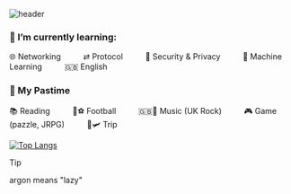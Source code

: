 ![header](https://capsule-render.vercel.app/api?type=waving&color=gradient&height=300&section=header&text=jargonargon&fontSize=50&animation=fadeIn)

### 🌱 I’m currently learning:
🌐 Networking &emsp;  &emsp; ⇄ Protocol  &emsp;  &emsp;  🔐 Security & Privacy &emsp;  &emsp; 🧮 Machine Learning &emsp; &emsp; 🇬🇧 English

### 🎉 My Pastime
📚 Reading &emsp; &emsp;  🏴󠁧󠁢󠁥󠁮󠁧󠁿⚽ Football &emsp; &emsp; 🇬🇧🎸 Music (UK Rock) &emsp; &emsp; 🎮 Game (pazzle, JRPG) &emsp; &emsp; 🚞🛩️ Trip

[![Top Langs](https://github-readme-stats.vercel.app/api/top-langs/?username=jargonargon&theme=vue-dark&show_icons=true&layout=compact)](https://github.com/jargonargon/github-readme-stats)

> [!TIP]
> argon means "lazy"

